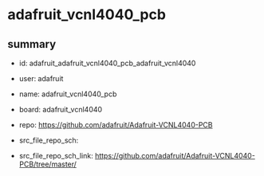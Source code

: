 # adafruit_vcnl4040_pcb
 
## summary 
* id: adafruit_adafruit_vcnl4040_pcb_adafruit_vcnl4040
* user: adafruit
* name: adafruit_vcnl4040_pcb
* board: adafruit_vcnl4040
* repo: https://github.com/adafruit/Adafruit-VCNL4040-PCB



* src_file_repo_sch: 
* src_file_repo_sch_link: https://github.com/adafruit/Adafruit-VCNL4040-PCB/tree/master/






